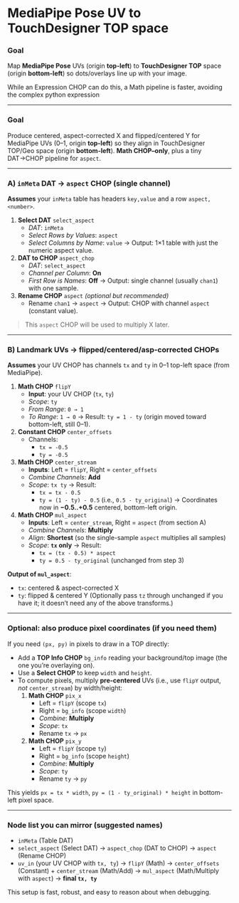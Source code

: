 # MediaPipe Pose UV to TouchDesigner TOP space

### Goal

Map **MediaPipe Pose** UVs (origin **top-left**) to **TouchDesigner TOP** space (origin **bottom-left**) so dots/overlays line up with your image.

While an Expression CHOP can do this, a Math pipeline is faster, avoiding the complex python expression

------

### Goal

Produce centered, aspect-corrected X and flipped/centered Y for MediaPipe UVs (0–1, origin **top-left**) so they align in TouchDesigner TOP/Geo space (origin **bottom-left**). **Math CHOP–only**, plus a tiny DAT→CHOP pipeline for `aspect`.

------

### A) `inMeta` DAT → `aspect` CHOP (single channel)

**Assumes** your `inMeta` table has headers `key,value` and a row `aspect,<number>`.

1. **Select DAT** `select_aspect`
   - *DAT*: `inMeta`
   - *Select Rows by Values*: `aspect`
   - *Select Columns by Name*: `value`
      → Output: 1×1 table with just the numeric aspect value.
2. **DAT to CHOP** `aspect_chop`
   - *DAT*: `select_aspect`
   - *Channel per Column*: **On**
   - *First Row is Names*: **Off**
      → Output: single channel (usually `chan1`) with one sample.
3. **Rename CHOP** `aspect` *(optional but recommended)*
   - Rename `chan1` → `aspect`
      → Output: CHOP with channel `aspect` (constant value).

> This `aspect` CHOP will be used to multiply X later.

------

### B) Landmark UVs → flipped/centered/asp-corrected CHOPs

**Assumes** your UV CHOP has channels `tx` and `ty` in 0–1 top-left space (from MediaPipe).

1. **Math CHOP** `flipY`
   - **Input**: your UV CHOP (`tx`, `ty`)
   - *Scope*: `ty`
   - *From Range*: `0 → 1`
   - *To Range*: `1 → 0`
      → Result: `ty = 1 - ty` (origin moved toward bottom-left, still 0–1).
2. **Constant CHOP** `center_offsets`
   - Channels:
     - `tx = -0.5`
     - `ty = -0.5`
3. **Math CHOP** `center_stream`
   - **Inputs**: Left = `flipY`, Right = `center_offsets`
   - *Combine Channels*: **Add**
   - *Scope*: `tx ty`
      → Result:
     - `tx = tx - 0.5`
     - `ty = (1 - ty) - 0.5` (i.e., `0.5 - ty_original`)
        → Coordinates now in **−0.5..+0.5** centered, bottom-left origin.
4. **Math CHOP** `mul_aspect`
   - **Inputs**: Left = `center_stream`, Right = `aspect` (from section A)
   - *Combine Channels*: **Multiply**
   - *Align*: **Shortest** (so the single-sample `aspect` multiplies all samples)
   - *Scope*: **`tx` only**
      → Result:
     - `tx = (tx - 0.5) * aspect`
     - `ty = 0.5 - ty_original` (unchanged from step 3)

**Output of `mul_aspect`**:

- `tx`: centered & aspect-corrected X
- `ty`: flipped & centered Y
   (Optionally pass `tz` through unchanged if you have it; it doesn’t need any of the above transforms.)

------

### Optional: also produce pixel coordinates (if you need them)

If you need `(px, py)` in pixels to draw in a TOP directly:

- Add a **TOP Info CHOP** `bg_info` reading your background/top image (the one you’re overlaying on).
- Use a **Select CHOP** to keep `width` and `height`.
- To compute pixels, multiply **pre-centered** UVs (i.e., use `flipY` output, *not* `center_stream`) by width/height:
  1. **Math CHOP** `pix_x`
     - Left = `flipY` (scope `tx`)
     - Right = `bg_info` (scope `width`)
     - *Combine*: **Multiply**
     - *Scope*: `tx`
     - Rename `tx` → `px`
  2. **Math CHOP** `pix_y`
     - Left = `flipY` (scope `ty`)
     - Right = `bg_info` (scope `height`)
     - *Combine*: **Multiply**
     - *Scope*: `ty`
     - Rename `ty` → `py`

This yields `px = tx * width`, `py = (1 - ty_original) * height` in bottom-left pixel space.

------

### Node list you can mirror (suggested names)

- `inMeta` (Table DAT)
- `select_aspect` (Select DAT) → `aspect_chop` (DAT to CHOP) → `aspect` (Rename CHOP)
- `uv_in` (your UV CHOP with `tx, ty`) → `flipY` (Math) → `center_offsets` (Constant) + `center_stream` (Math/Add) → `mul_aspect` (Math/Multiply with `aspect`) → **final `tx, ty`**

This setup is fast, robust, and easy to reason about when debugging.